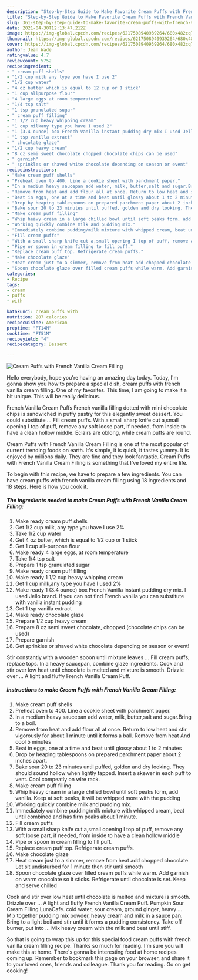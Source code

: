 ```yaml
---
description: "Step-by-Step Guide to Make Favorite Cream Puffs with French Vanilla Cream Filling"
title: "Step-by-Step Guide to Make Favorite Cream Puffs with French Vanilla Cream Filling"
slug: 361-step-by-step-guide-to-make-favorite-cream-puffs-with-french-vanilla-cream-filling
date: 2021-04-30T12:13:47.212Z
image: https://img-global.cpcdn.com/recipes/6217508940939264/680x482cq70/cream-puffs-with-french-vanilla-cream-filling-recipe-main-photo.jpg
thumbnail: https://img-global.cpcdn.com/recipes/6217508940939264/680x482cq70/cream-puffs-with-french-vanilla-cream-filling-recipe-main-photo.jpg
cover: https://img-global.cpcdn.com/recipes/6217508940939264/680x482cq70/cream-puffs-with-french-vanilla-cream-filling-recipe-main-photo.jpg
author: Jean Wade
ratingvalue: 4.7
reviewcount: 5752
recipeingredient:
- " cream puff shells"
- "1/2 cup milk any type you have I use 2"
- "1/2 cup water"
- "4 oz butter which is equal to 12 cup or 1 stick"
- "1 cup allpurpose flour"
- "4 large eggs at room temperature"
- "1/4 tsp salt"
- "1 tsp granulated sugar"
- " cream puff filling"
- "1 1/2 cup heavy whipping cream"
- "1 cup milkany type you have I used 2"
- "1 (3.4 ounce) box French Vanilla instant pudding dry mix I used Jello brand If you can not find French vanilla you can substitute with vanilla instant pudding"
- "1 tsp vanilla extract"
- " chocolate glaze"
- "1/2 cup heavy cream"
- "8 oz semi sweet chocolate chopped chocolate chips can be used"
- " garnish"
- " sprinkles or shaved white chocolate depending on season or event"
recipeinstructions:
- "Make cream puff shells"
- "Preheat oven to 400. Line a cookie sheet with parchment paper."
- "In a medium heavy saucepan add water, milk, butter,salt and sugar.Bring to a boil."
- "Remove from heat and add flour all at once. Return to low heat and stir vigorously for about 1 minute until it forms a ball. Remove from heat And cool 5 minutes"
- "Beat in eggs, one at a time and beat until glossy about 1 to 2 minutes"
- "Drop by heaping tablespoons on prepared parchment paper about 2 inches apart."
- "Bake sour 20 to 23 minutes until puffed, golden and dry looking. They should sound hollow when lightly tapped. Insert a skewer in each puff to vent. Cool.compeatly on wire rack."
- "Make cream puff filling"
- "Whip heavy cream in a large chilled bowl until soft peaks form, add vanilla. Keep at soft peaks, it will be whipped more with the pudding"
- "Working quickly combine milk and pudding mix."
- "Immediately combine pudding/milk mixture with whipped cream, beat until combined and has firm peaks about 1 minute."
- "Fill cream puffs"
- "With a small sharp knife cut a,small opening I top of puff, remove any soft loose part, if needed, from inside to have a clean hollow middle"
- "Pipe or spoon in cream filling to fill puff."
- "Replace cream puff top. Refrigerate cream puffs."
- "Make chocolate glaze"
- "Heat cream just to a simmer, remove from heat add chopped chocolate. Let sit undisturbed for 1 minute then stir until smooth"
- "Spoon chocolate glaze over filled cream puffs while warm. Add garnish on warm cnocolate so it sticks. Refrigerate until chocolate is set. Keep and serve chilled"
categories:
- Recipe
tags:
- cream
- puffs
- with

katakunci: cream puffs with 
nutrition: 207 calories
recipecuisine: American
preptime: "PT14M"
cooktime: "PT51M"
recipeyield: "4"
recipecategory: Dessert

---
```



![Cream Puffs with French Vanilla Cream Filling](https://img-global.cpcdn.com/recipes/6217508940939264/680x482cq70/cream-puffs-with-french-vanilla-cream-filling-recipe-main-photo.jpg)

Hello everybody, hope you're having an amazing day today. Today, I'm gonna show you how to prepare a special dish, cream puffs with french vanilla cream filling. One of my favorites. This time, I am going to make it a bit unique. This will be really delicious.

French Vanilla Cream Puffs French vanilla filling dotted with mini chocolate chips is sandwiched in puffy pastry for this elegantly sweet dessert. You could substitute … Fill cream puffs. With a small sharp knife cut a,small opening I top of puff, remove any soft loose part, if needed, from inside to have a clean hollow middle. Eclairs are oblong, while cream puffs are round.

Cream Puffs with French Vanilla Cream Filling is one of the most popular of current trending foods on earth. It's simple, it is quick, it tastes yummy. It is enjoyed by millions daily. They are fine and they look fantastic. Cream Puffs with French Vanilla Cream Filling is something that I've loved my entire life.


To begin with this recipe, we have to prepare a few ingredients. You can have cream puffs with french vanilla cream filling using 18 ingredients and 18 steps. Here is how you cook it.

<!--inarticleads1-->

##### The ingredients needed to make Cream Puffs with French Vanilla Cream Filling:

1. Make ready  cream puff shells
1. Get 1/2 cup milk, any type you have I use 2%
1. Take 1/2 cup water
1. Get 4 oz butter, which is equal to 1/2 cup or 1 stick
1. Get 1 cup all-purpose flour
1. Make ready 4 large eggs, at room temperature
1. Take 1/4 tsp salt
1. Prepare 1 tsp granulated sugar
1. Make ready  cream puff filling
1. Make ready 1 1/2 cup heavy whipping cream
1. Get 1 cup milk,any type you have I used 2%
1. Make ready 1 (3.4 ounce) box French Vanilla instant pudding dry mix. I used Jello brand. If you can not find French vanilla you can substitute with vanilla instant pudding
1. Get 1 tsp vanilla extract
1. Make ready  chocolate glaze
1. Prepare 1/2 cup heavy cream
1. Prepare 8 oz semi sweet chocolate, chopped (chocolate chips can be used)
1. Prepare  garnish
1. Get  sprinkles or shaved white chocolate depending on season or event!


Stir constantly with a wooden spoon until mixture leaves … Fill cream puffs; replace tops. In a heavy saucepan, combine glaze ingredients. Cook and stir over low heat until chocolate is melted and mixture is smooth. Drizzle over … A light and fluffy French Vanilla Cream Puff. 

<!--inarticleads2-->

##### Instructions to make Cream Puffs with French Vanilla Cream Filling:

1. Make cream puff shells
1. Preheat oven to 400. Line a cookie sheet with parchment paper.
1. In a medium heavy saucepan add water, milk, butter,salt and sugar.Bring to a boil.
1. Remove from heat and add flour all at once. Return to low heat and stir vigorously for about 1 minute until it forms a ball. Remove from heat And cool 5 minutes
1. Beat in eggs, one at a time and beat until glossy about 1 to 2 minutes
1. Drop by heaping tablespoons on prepared parchment paper about 2 inches apart.
1. Bake sour 20 to 23 minutes until puffed, golden and dry looking. They should sound hollow when lightly tapped. Insert a skewer in each puff to vent. Cool.compeatly on wire rack.
1. Make cream puff filling
1. Whip heavy cream in a large chilled bowl until soft peaks form, add vanilla. Keep at soft peaks, it will be whipped more with the pudding
1. Working quickly combine milk and pudding mix.
1. Immediately combine pudding/milk mixture with whipped cream, beat until combined and has firm peaks about 1 minute.
1. Fill cream puffs
1. With a small sharp knife cut a,small opening I top of puff, remove any soft loose part, if needed, from inside to have a clean hollow middle
1. Pipe or spoon in cream filling to fill puff.
1. Replace cream puff top. Refrigerate cream puffs.
1. Make chocolate glaze
1. Heat cream just to a simmer, remove from heat add chopped chocolate. Let sit undisturbed for 1 minute then stir until smooth
1. Spoon chocolate glaze over filled cream puffs while warm. Add garnish on warm cnocolate so it sticks. Refrigerate until chocolate is set. Keep and serve chilled


Cook and stir over low heat until chocolate is melted and mixture is smooth. Drizzle over … A light and fluffy French Vanilla Cream Puff. Pumpkin Sour Cream Filling LunaCafe. cold water, sour cream, ground ginger, heavy … Mix together pudding mix powder, heavy cream and milk in a sauce pan. Bring to a light boil and stir until it forms a pudding consistency. Take off burner, put into … Mix heavy cream with the milk and beat until stiff. 

So that is going to wrap this up for this special food cream puffs with french vanilla cream filling recipe. Thanks so much for reading. I'm sure you will make this at home. There's gonna be interesting food at home recipes coming up. Remember to bookmark this page on your browser, and share it to your loved ones, friends and colleague. Thank you for reading. Go on get cooking!
